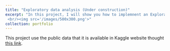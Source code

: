 ```yaml
---
title: "Exploratory data analysis (Under construction)"
excerpt: "In this project, I will show you how to implemnent an Exploratory Data Analsysi (EDA). Our main objective is to resolve the question about the dataset. 
 <br/><img src='/images/500x300.png'>"
collection: portfolio
---
```


This project use the public data that it is available in Kaggle website thought [this link](https://www.kaggle.com/competitions/santander-product-recommendation/data). 
